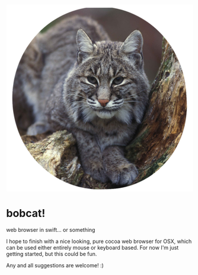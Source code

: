 ![bobcat!](https://raw.githubusercontent.com/Goerofmuns/bobcat/master/bobcat/bobcat_icon.png)

# bobcat!
web browser in swift... or something

I hope to finish with a nice looking, pure cocoa web browser for OSX, which can be used
either entirely mouse or keyboard based. For now I'm just getting started, but this
could be fun.

Any and all suggestions are welcome! :)
